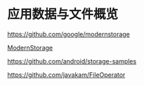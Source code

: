# 应用数据与文件概览

https://github.com/google/modernstorage

[ModernStorage](https://google.github.io/modernstorage/)

https://github.com/android/storage-samples

https://github.com/javakam/FileOperator
